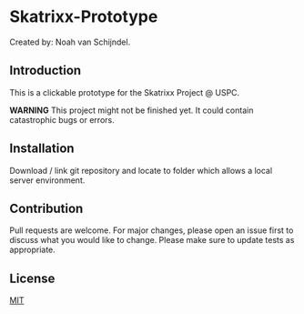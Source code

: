 # Skatrixx-Prototype

Created by: Noah van Schijndel.

## Introduction
This is a clickable prototype for the Skatrixx Project @ USPC.


**WARNING** This project might not be finished yet. It could contain catastrophic bugs or errors.

## Installation
Download / link git repository and locate to folder which allows a local server environment.

## Contribution
Pull requests are welcome. For major changes, please open an issue first to discuss what you would like to change.
Please make sure to update tests as appropriate.

## License
[MIT](https://choosealicense.com/licenses/mit/)
